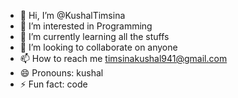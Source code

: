 - 👋 Hi, I’m @KushalTimsina
- 👀 I’m interested in Programming
- 🌱 I’m currently learning all the stuffs
- 💞️ I’m looking to collaborate on anyone
- 📫 How to reach me timsinakushal941@gmail.com
- 😄 Pronouns: kushal
- ⚡ Fun fact: code

<!---
KushalTimsina/KushalTimsina is a ✨ special ✨ repository because its `README.md` (this file) appears on your GitHub profile.
You can click the Preview link to take a look at your changes.
--->
